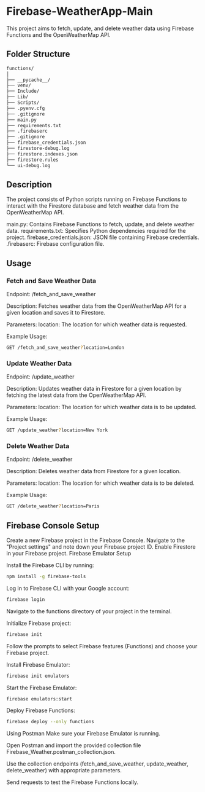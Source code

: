 # Firebase-WeatherApp-Main
This project aims to fetch, update, and delete weather data using Firebase Functions and the OpenWeatherMap API.

## Folder Structure
```bash
functions/
│
├── __pycache__/
├── venv/
├── Include/
├── Lib/
├── Scripts/
├── .pyenv.cfg
├── .gitignore
├── main.py
├── requirements.txt
├── .firebaserc
├── .gitignore
├── firebase_credentials.json
├── firestore-debug.log
├── firestore.indexes.json
├── firestore.rules
└── ui-debug.log
```
## Description
The project consists of Python scripts running on Firebase Functions to interact with the Firestore database and fetch weather data from the OpenWeatherMap API.

main.py: Contains Firebase Functions to fetch, update, and delete weather data.
requirements.txt: Specifies Python dependencies required for the project.
firebase_credentials.json: JSON file containing Firebase credentials.
.firebaserc: Firebase configuration file.

## Usage
### Fetch and Save Weather Data
Endpoint: /fetch_and_save_weather

Description: Fetches weather data from the OpenWeatherMap API for a given location and saves it to Firestore.

Parameters:
location: The location for which weather data is requested.

Example Usage:
```bash
GET /fetch_and_save_weather?location=London
```
### Update Weather Data
Endpoint: /update_weather

Description: Updates weather data in Firestore for a given location by fetching the latest data from the OpenWeatherMap API.

Parameters:
location: The location for which weather data is to be updated.

Example Usage:
```bash
GET /update_weather?location=New York
```
### Delete Weather Data
Endpoint: /delete_weather

Description: Deletes weather data from Firestore for a given location.

Parameters:
location: The location for which weather data is to be deleted.

Example Usage:
```bash
GET /delete_weather?location=Paris
```
## Firebase Console Setup
Create a new Firebase project in the Firebase Console.
Navigate to the "Project settings" and note down your Firebase project ID.
Enable Firestore in your Firebase project.
Firebase Emulator Setup

Install the Firebase CLI by running:
```bash
npm install -g firebase-tools
```

Log in to Firebase CLI with your Google account:
```bash
firebase login
```
Navigate to the functions directory of your project in the terminal.

Initialize Firebase project:
```bash
firebase init
```
Follow the prompts to select Firebase features (Functions) and choose your Firebase project.

Install Firebase Emulator:
```bash
firebase init emulators
```
Start the Firebase Emulator:
```bash
firebase emulators:start
```
Deploy Firebase Functions:
```bash
firebase deploy --only functions
```
Using Postman
Make sure your Firebase Emulator is running.

Open Postman and import the provided collection file Firebase_Weather.postman_collection.json.

Use the collection endpoints (fetch_and_save_weather, update_weather, delete_weather) with appropriate parameters.

Send requests to test the Firebase Functions locally.
